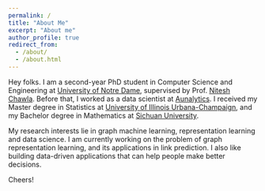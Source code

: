 ```yaml
---
permalink: /
title: "About Me"
excerpt: "About me"
author_profile: true
redirect_from: 
  - /about/
  - /about.html
---
```


Hey folks. I am a second-year PhD student in Computer Science and Engineering at [University of Notre Dame](https://www.nd.edu/), supervised by Prof. [Nitesh Chawla](https://niteshchawla.nd.edu/). Before that, I worked as a data scientist at [Aunalytics](https://www.aunalytics.com/). I received my Master degree in Statistics at [University of Illinois Urbana-Champaign](https://stat.illinois.edu/), and my Bachelor degree in Mathematics at [Sichuan University](https://en.scu.edu.cn/).

My research interests lie in graph machine learning, representation learning and data science. I am currently working on the problem of graph representation learning, and its applications in link prediction. I also like building data-driven applications that can help people make better decisions.

Cheers!